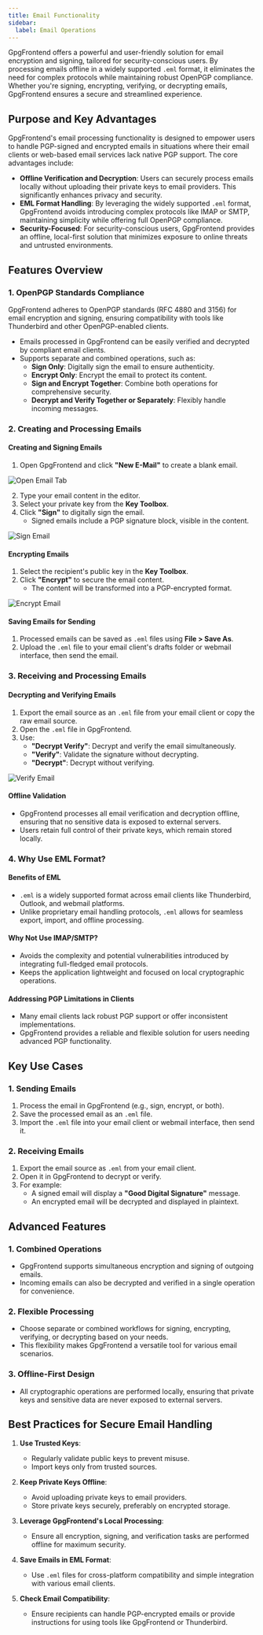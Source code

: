 ```yaml
---
title: Email Functionality
sidebar:
  label: Email Operations
---
```


GpgFrontend offers a powerful and user-friendly solution for email encryption
and signing, tailored for security-conscious users. By processing emails offline
in a widely supported `.eml` format, it eliminates the need for complex
protocols while maintaining robust OpenPGP compliance. Whether you're signing,
encrypting, verifying, or decrypting emails, GpgFrontend ensures a secure and
streamlined experience.

## **Purpose and Key Advantages**

GpgFrontend's email processing functionality is designed to empower users to
handle PGP-signed and encrypted emails in situations where their email clients
or web-based email services lack native PGP support. The core advantages
include:

- **Offline Verification and Decryption**: Users can securely process emails
  locally without uploading their private keys to email providers. This
  significantly enhances privacy and security.
- **EML Format Handling**: By leveraging the widely supported `.eml` format,
  GpgFrontend avoids introducing complex protocols like IMAP or SMTP,
  maintaining simplicity while offering full OpenPGP compliance.
- **Security-Focused**: For security-conscious users, GpgFrontend provides an
  offline, local-first solution that minimizes exposure to online threats and
  untrusted environments.

## **Features Overview**

### **1. OpenPGP Standards Compliance**

GpgFrontend adheres to OpenPGP standards (RFC 4880 and 3156) for email
encryption and signing, ensuring compatibility with tools like Thunderbird and
other OpenPGP-enabled clients.

- Emails processed in GpgFrontend can be easily verified and decrypted by
  compliant email clients.
- Supports separate and combined operations, such as:
  - **Sign Only**: Digitally sign the email to ensure authenticity.
  - **Encrypt Only**: Encrypt the email to protect its content.
  - **Sign and Encrypt Together**: Combine both operations for comprehensive
    security.
  - **Decrypt and Verify Together or Separately**: Flexibly handle incoming
    messages.

### **2. Creating and Processing Emails**

#### **Creating and Signing Emails**

1. Open GpgFrontend and click **"New E-Mail"** to create a blank email.

![Open Email Tab](https://image.cdn.bktus.com/i/2024/11/29/19674701-548b-db30-3d19-473422618fc3.webp)

2. Type your email content in the editor.
3. Select your private key from the **Key Toolbox**.
4. Click **"Sign"** to digitally sign the email.
   - Signed emails include a PGP signature block, visible in the content.

![Sign Email](https://image.cdn.bktus.com/i/2024/11/29/fc733201-8a5e-b2c9-8043-c17e09b5367b.webp)

#### **Encrypting Emails**

1. Select the recipient's public key in the **Key Toolbox**.
2. Click **"Encrypt"** to secure the email content.
   - The content will be transformed into a PGP-encrypted format.

![Encrypt Email](https://image.cdn.bktus.com/i/2024/11/29/92427d5d-937b-2285-97a5-48d7c6edf9a2.webp)

#### **Saving Emails for Sending**

1. Processed emails can be saved as `.eml` files using **File > Save As**.
2. Upload the `.eml` file to your email client's drafts folder or webmail
   interface, then send the email.

### **3. Receiving and Processing Emails**

#### **Decrypting and Verifying Emails**

1. Export the email source as an `.eml` file from your email client or copy the
   raw email source.
2. Open the `.eml` file in GpgFrontend.
3. Use:
   - **"Decrypt Verify"**: Decrypt and verify the email simultaneously.
   - **"Verify"**: Validate the signature without decrypting.
   - **"Decrypt"**: Decrypt without verifying.
  
![Verify Email](https://image.cdn.bktus.com/i/2024/11/29/1147e7e4-5fc0-26e7-04a3-e1c71e17f550.webp)

#### **Offline Validation**

- GpgFrontend processes all email verification and decryption offline, ensuring
  that no sensitive data is exposed to external servers.
- Users retain full control of their private keys, which remain stored locally.

### **4. Why Use EML Format?**

#### **Benefits of EML**

- `.eml` is a widely supported format across email clients like Thunderbird,
  Outlook, and webmail platforms.
- Unlike proprietary email handling protocols, `.eml` allows for seamless
  export, import, and offline processing.

#### **Why Not Use IMAP/SMTP?**

- Avoids the complexity and potential vulnerabilities introduced by integrating
  full-fledged email protocols.
- Keeps the application lightweight and focused on local cryptographic
  operations.

#### **Addressing PGP Limitations in Clients**

- Many email clients lack robust PGP support or offer inconsistent
  implementations.
- GpgFrontend provides a reliable and flexible solution for users needing
  advanced PGP functionality.

## **Key Use Cases**

### **1. Sending Emails**

1. Process the email in GpgFrontend (e.g., sign, encrypt, or both).
2. Save the processed email as an `.eml` file.
3. Import the `.eml` file into your email client or webmail interface, then send
   it.

### **2. Receiving Emails**

1. Export the email source as `.eml` from your email client.
2. Open it in GpgFrontend to decrypt or verify.
3. For example:
   - A signed email will display a **"Good Digital Signature"** message.
   - An encrypted email will be decrypted and displayed in plaintext.

## **Advanced Features**

### **1. Combined Operations**

- GpgFrontend supports simultaneous encryption and signing of outgoing emails.
- Incoming emails can also be decrypted and verified in a single operation for
  convenience.

### **2. Flexible Processing**

- Choose separate or combined workflows for signing, encrypting, verifying, or
  decrypting based on your needs.
- This flexibility makes GpgFrontend a versatile tool for various email
  scenarios.

### **3. Offline-First Design**

- All cryptographic operations are performed locally, ensuring that private keys
  and sensitive data are never exposed to external servers.

## **Best Practices for Secure Email Handling**

1. **Use Trusted Keys**:

   - Regularly validate public keys to prevent misuse.
   - Import keys only from trusted sources.

2. **Keep Private Keys Offline**:

   - Avoid uploading private keys to email providers.
   - Store private keys securely, preferably on encrypted storage.

3. **Leverage GpgFrontend's Local Processing**:

   - Ensure all encryption, signing, and verification tasks are performed
     offline for maximum security.

4. **Save Emails in EML Format**:

   - Use `.eml` files for cross-platform compatibility and simple integration
     with various email clients.

5. **Check Email Compatibility**:
   - Ensure recipients can handle PGP-encrypted emails or provide instructions
     for using tools like GpgFrontend or Thunderbird.
